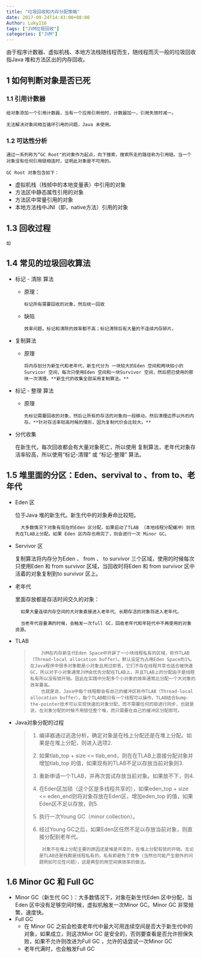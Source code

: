 ```yaml
---
title: "垃圾回收和内存分配策略"
date: 2017-09-24T14:43:00+08:00
Author: Luky116
tags: ["JVM垃圾回收"]
categories: ["JVM"]
---
```


由于程序计数器、虚拟机栈、本地方法栈随线程而生，随线程而灭一般的垃圾回收指Java 堆和方法区出的内存回收。

## 1 如何判断对象是否已死

### 1.1 引用计数器

	给对象添加一个引用计数器，当有一个应用引用他时，计数器加一，引用失效时减一。
	
	无法解决对象间相互循环引用的问题，Java 未使用。

### 1.2  可达性分析

	通过一系列称为“GC Root"的对象作为起点，向下搜索，搜索所走的路径称为引用链。当一个对象没有任何引用链相连时，证明此对象是不可用的。
	
	GC Root 对象包含如下：

* 虚拟机栈（栈帧中的本地变量表）中引用的对象
* 方法区中静态属性引用的对象
* 方法区中常量引用的对象
* 本地方法栈中JNI（即，native方法）引用的对象


## 1.3 回收过程

	如 

## 1.4 常见的垃圾回收算法

- 标记 - 清除 算法

  - 原理：

    	标记所有需要回收的对象，然后统一回收

  - 缺陷

    	效率问题，标记和清除的效率都不高；标记清除后有大量的不连续内存碎片。

- 复制算法

  - 原理

    	将内存划分为新生代和老年代，新生代分为 一块较大的Eden 空间和两块较小的 Survicor 空间，每次只使用Eden 空间和一块Survivor 空间，然后把已使用的那块一次清理。**新生代的收集全部采用复制算法。**

- 标记 - 整理 算法

  - 原理

    	先标记需要回收的对象，然后让所有的存活的对象向一段移动，然后清理边界以外的内存。**针对存活率较高时候的情形，因为复制代价会比较大。**

- 分代收集

  	在新生代，每次回收都会有大量对象死亡，所以使用 复制算法，老年代对象存活率较高，所以使用“标记-清理” 或 “标记-整理” 算法。

## 1.5 堆里面的分区：Eden、servival to 、from to、老年代

- Eden 区

  	位于Java 堆的新生代。新生代中的对象寿命比较短。

    	大多数情况下对象有现在的Eden 区分配，如果启动了TLAB （本地线程分配缓冲）则优先在TLAB上分配。如果 Eden 区内存也用完了，则会进行一次 Minor GC。

- Servivor 区

  	复制算法将内存分为Eden 、 from 、 to survivor 三个区域，使用的时候每次只使用Eden 和 from  survivor  区域，当回收时将Eden 和 from survivor 区中活着的对象复制到to survivor 区上。

- 老年代

  	里面存放都是存活时间交久的对象：

    	如果大量连续内存空间的大对象直接进入老年代、长期存活的对象将进入老年代。

    	当老年代容量满的时候，会触发一次full GC，回收老年代和年轻代中不再使用的对象资源。

- TLAB

  > 		JVM在内存新生代Eden Space中开辟了一小块线程私有的区域，称作TLAB（Thread-local allocation buffer）。默认设定为占用Eden Space的1%。在Java程序中很多对象都是小对象且用过即丢，它们不存在线程共享也适合被快速GC，所以对于小对象通常JVM会优先分配在TLAB上，并且TLAB上的分配由于是线程私有所以没有锁开销。因此在实践中分配多个小对象的效率通常比分配一个大对象的效率要高。
  > 		也就是说，Java中每个线程都会有自己的缓冲区称作TLAB（Thread-local allocation buffer），每个TLAB都只有一个线程可以操作，TLAB结合bump-the-pointer技术可以实现快速的对象分配，而不需要任何的锁进行同步，也就是说，在对象分配的时候不用锁住整个堆，而只需要在自己的缓冲区分配即可。

- Java对象分配的过程

  > 1. 编译器通过逃逸分析，确定对象是在栈上分配还是在堆上分配。如果是在堆上分配，则进入选项2.
  > 2. 如果tlab_top + size <= tlab_end，则在在TLAB上直接分配对象并增加tlab_top 的值，如果现有的TLAB不足以存放当前对象则3.
  > 3. 重新申请一个TLAB，并再次尝试存放当前对象。如果放不下，则4.
  > 4. 在Eden区加锁（这个区是多线程共享的），如果eden_top + size <= eden_end则将对象存放在Eden区，增加eden_top 的值，如果Eden区不足以存放，则5.
  > 5. 执行一次Young GC（minor collection）。
  > 6. 经过Young GC之后，如果Eden区任然不足以存放当前对象，则直接分配到老年代。
  >
  >         对象不在堆上分配主要的原因还是堆是共享的，在堆上分配有锁的开销。无论是TLAB还是栈都是线程私有的，私有即避免了竞争（当然也可能产生额外的问题例如可见性问题），这是典型的用空间换效率的做法。

## 1.6 Minor GC 和 Full GC

- Minor GC（新生代 GC ）：大多数情况下，对象在新生代Eden 区中分配，当Eden 区中没有足够空间时候，虚拟机触发一次Minor GC。Minor GC 非常频繁，速度快。
- Full GC
  - 在 Minor GC 之前会检查老年代中最大可用连续空间是否大于新生代中的对象，如果成立，则这次Mior GC 是安全的，否则要查看是否允许担保失败，如果不允许则改进为Full GC ，允许的话尝试一次Minor GC
  - 老年代满时，也会触发Full GC
